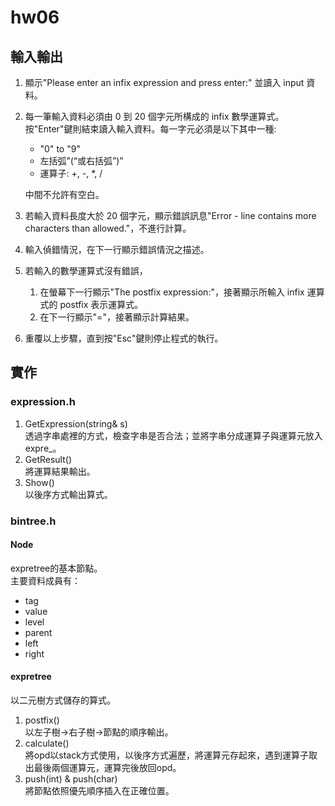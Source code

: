 # hw06

## 輸入輸出

1. 顯示"Please enter an infix expression and press enter:" 並讀入 input 資料。
2. 每一筆輸入資料必須由 0 到 20 個字元所構成的 infix 數學運算式。按"Enter"鍵則結束讀入輸入資料。每一字元必須是以下其中一種:
    - "0" to "9"
    - 左括弧”(“或右括弧”)”
    - 運算子: +, -, *, /

    中間不允許有空白。

3. 若輸入資料長度大於 20 個字元，顯示錯誤訊息"Error - line contains more characters than allowed."，不進行計算。

4. 輸入偵錯情況，在下一行顯示錯誤情況之描述。

5. 若輸入的數學運算式沒有錯誤，
    1. 在螢幕下一行顯示"The postfix expression:"，接著顯示所輸入 infix 運算式的 postfix 表示運算式。
    2. 在下一行顯示"="，接著顯示計算結果。

6. 重覆以上步驟，直到按"Esc"鍵則停止程式的執行。

## 實作

### expression.h

1. GetExpression(string& s) \
    透過字串處裡的方式，檢查字串是否合法；並將字串分成運算子與運算元放入expre_。
2. GetResult() \
    將運算結果輸出。
3. Show() \
    以後序方式輸出算式。

### bintree.h

#### Node

expretree的基本節點。 \
主要資料成員有：
- tag
- value
- level
- parent
- left
- right

#### expretree

以二元樹方式儲存的算式。

1. postfix() \
    以左子樹->右子樹->節點的順序輸出。
2. calculate() \
    將opd以stack方式使用，以後序方式遍歷，將運算元存起來，遇到運算子取出最後兩個運算元，運算完後放回opd。
3. push(int) & push(char) \
    將節點依照優先順序插入在正確位置。
